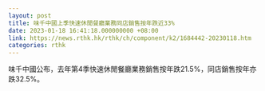 ```yaml
---
layout: post
title: 味千中國上季快速休閒餐廳業務同店銷售按年跌近33%
date: 2023-01-18 16:41:18.000000000 +08:00
link: https://news.rthk.hk/rthk/ch/component/k2/1684442-20230118.htm
categories: rthk
---
```


味千中國公布，去年第4季快速休閒餐廳業務銷售按年跌21.5%，同店銷售按年亦跌32.5%。

